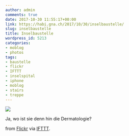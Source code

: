 ```yaml
---
author: admin
comments: true
date: 2017-10-30 11:55:17+00:00
link: https://habi.gna.ch/2017/10/30/inselbaustelle/
slug: inselbaustelle
title: Inselbaustelle
wordpress_id: 5213
categories:
- moblog
- photos
tags:
- baustelle
- flickr
- IFTTT
- inselspital
- iphone
- moblog
- stairs
- treppe
---
```


![](http://ift.tt/2yW53uS)  

Ja, wo ist sie denn hin die Dermatologie?  

from [Flickr](http://ift.tt/2gU40of) via [IFTTT](http://ift.tt/1c4nCfM).
